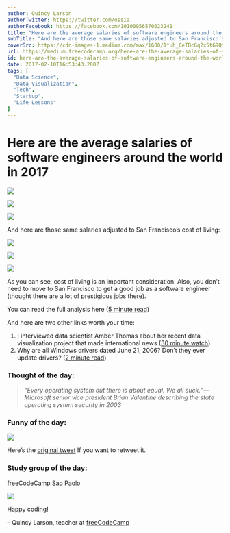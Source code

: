 ```yaml
---
author: Quincy Larson
authorTwitter: https://twitter.com/ossia
authorFacebook: https://facebook.com/10100956570023241
title: "Here are the average salaries of software engineers around the world in 2017"
subTitle: "And here are those same salaries adjusted to San Francisco’s cost of living:..."
coverSrc: https://cdn-images-1.medium.com/max/1600/1*uh_CeTBcGq2x5tG9QYcALg.png
url: https://medium.freecodecamp.org/here-are-the-average-salaries-of-software-engineers-around-the-world-in-2017-f121af69f23e
id: here-are-the-average-salaries-of-software-engineers-around-the-world-in-2017-f121af69f23e
date: 2017-02-10T16:53:43.280Z
tags: [
  "Data Science",
  "Data Visualization",
  "Tech",
  "Startup",
  "Life Lessons"
]
---
```

# Here are the average salaries of software engineers around the world in 2017



![](https://cdn-images-1.medium.com/max/1600/1*uh_CeTBcGq2x5tG9QYcALg.png)





![](https://cdn-images-1.medium.com/max/1600/1*1Xc6wI9jiN65ONCWuniuyg.png)





![](https://cdn-images-1.medium.com/max/1600/1*7zGb6Ocm4Y4VrmiNG71OGA.png)



And here are those same salaries adjusted to San Francisco’s cost of living:



![](https://cdn-images-1.medium.com/max/1600/1*Fp2_CPY-DiwUtyQbvq4fJQ.png)





![](https://cdn-images-1.medium.com/max/1600/1*wkpEx5UtWdqWJJ4RTyj27w.png)





![](https://cdn-images-1.medium.com/max/1600/1*KPhxF3O9rFpXpnwAeIPOvw.png)



As you can see, cost of living is an important consideration. Also, you don’t need to move to San Francisco to get a good job as a software engineer (thought there are a lot of prestigious jobs there).

You can read the full analysis here ([5 minute read](http://hrd.cm/2kQnac1))

And here are two other links worth your time:

1.  I interviewed data scientist Amber Thomas about her recent data visualization project that made international news ([30 minute watch](http://bit.ly/2kXgiMC))
2.  Why are all Windows drivers dated June 21, 2006? Don’t they ever update drivers? ([2 minute read](http://bit.ly/2kbxIFW))

### Thought of the day:

> _“Every operating system out there is about equal. We all suck.” — Microsoft senior vice president Brian Valentine describing the state operating system security in 2003_

### Funny of the day:



![](https://cdn-images-1.medium.com/max/1600/1*k7s5FV2V0EZTFGiGTPHl5Q.png)



Here’s the [original tweet](http://bit.ly/2kXkgoC) If you want to retweet it.

### Study group of the day:

[freeCodeCamp Sao Paolo](http://bit.ly/2kAxzuc)



![](https://cdn-images-1.medium.com/max/1600/1*g0okiK8o-PBkCLSbGknU1A.jpeg)



Happy coding!

– Quincy Larson, teacher at [freeCodeCamp](http://bit.ly/2j7Q1dN)








